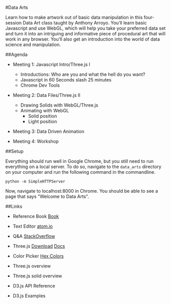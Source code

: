 #Data Arts

Learn how to make artwork out of basic data manipulation in this four-session Data Art class taught by Anthony Arroyo. You’ll learn basic Javascript and use WebGL, which will help you take your preferred data set and turn it into an intriguing and informative piece of procedural art that will work in any browser. You’ll also get an introduction into the world of data science and manipulation.

##Agenda

- Meeting 1: Javascript Intro/Three.js I

    - Introductions: Who are you and what the hell do you want?
    - Javascript in 60 Seconds slash 25 minutes
    - Chrome Dev Tools

- Meeting 2: Data Files/Three.js II
    - Drawing Solids with WebGL/Three.js
    - Animating with WebGL
        - Solid position
        - Light position

- Meeting 3: Data Driven Animation

- Meeting 4: Workshop

##Setup

Everything should run well in Google Chrome, but you still need to run everything on a local server. To do so, navigate to the `data_arts` directory on your computer and run the following command in the commandline.

`python -m SimpleHTTPServer`

Now, navigate to localhost:8000 in Chrome. You should be able to see a page that says "Welcome to Data Arts". 

##Links

- Reference Book [Book](http://natureofcode.com/book/)

- Text Editor [atom.io](http://atom.io/)

- Q&A [StackOverflow](http://stackoverflow.com/)

- Three.js [Download](http://threejs.org/) [Docs](http://threejs.org/docs/)

- Color Picker [Hex Colors](http://www.w3schools.com/tags/ref_colorpicker.asp)

- Three.js overview [](http://12devsofxmas.co.uk/2012/01/webgl-and-three-js/)

- Three.js solid overview [](http://www.johannes-raida.de/tutorials/three.js/tutorial05/tutorial05.htm)

- D3.js API Reference [](https://github.com/mbostock/d3/wiki/API-Reference)

- D3.js Examples [](https://github.com/mbostock/d3/wiki/Gallery)



